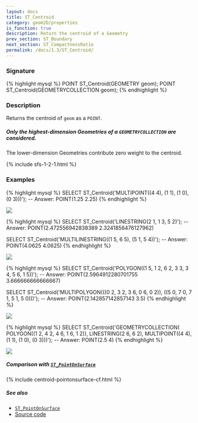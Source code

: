 ```yaml
---
layout: docs
title: ST_Centroid
category: geom2D/properties
is_function: true
description: Return the centroid of a Geometry
prev_section: ST_Boundary
next_section: ST_CompactnessRatio
permalink: /docs/1.3/ST_Centroid/
---
```


### Signature

{% highlight mysql %}
POINT ST_Centroid(GEOMETRY geom);
POINT ST_Centroid(GEOMETRYCOLLECTION geom);
{% endhighlight %}

### Description

Returns the centroid of `geom` as a `POINT`.

<div class="note warning">
  <h5>Only the highest-dimension Geometries of a
  <code>GEOMETRYCOLLECTION</code> are considered.</h5>
  <p>The lower-dimension Geometries contribute zero weight to the centroid.</p>
</div>

{% include sfs-1-2-1.html %}

### Examples

{% highlight mysql %}
SELECT ST_Centroid('MULTIPOINT((4 4), (1 1), (1 0), (0 3)))');
-- Answer: POINT(1.25 2.25)
{% endhighlight %}

<img class="displayed" src="../ST_Centroid_1.png"/>

{% highlight mysql %}
SELECT ST_Centroid('LINESTRING(2 1, 1 3, 5 2)');
-- Answer: POINT(2.472556942838389 2.3241856476127962)

SELECT ST_Centroid('MULTILINESTRING((1 5, 6 5), (5 1, 5 4))');
-- Answer: POINT(4.0625 4.0625)
{% endhighlight %}

<img class="displayed" src="../ST_Centroid_2.png"/>

{% highlight mysql %}
SELECT ST_Centroid('POLYGON((1 5, 1 2, 6 2, 3 3, 3 4, 5 6, 1 5))');
-- Answer: POINT(2.5964912280701755 3.666666666666667)

SELECT ST_Centroid('MULTIPOLYGON(((0 2, 3 2, 3 6, 0 6, 0 2)),
                                 ((5 0, 7 0, 7 1, 5 1, 5 0)))');
-- Answer: POINT(2.142857142857143 3.5)
{% endhighlight %}

<img class="displayed" src="../ST_Centroid_3.png"/>

{% highlight mysql %}
SELECT ST_Centroid('GEOMETRYCOLLECTION(
                      POLYGON((1 2, 4 2, 4 6, 1 6, 1 2)),
                      LINESTRING(2 6, 6 2),
                      MULTIPOINT((4 4), (1 1), (1 0), (0 3)))');
-- Answer: POINT(2.5 4)
{% endhighlight %}

<img class="displayed" src="../ST_Centroid_4.png"/>

##### Comparison with [`ST_PointOnSurface`](../ST_PointOnSurface)

{% include centroid-pointonsurface-cf.html %}

##### See also

* [`ST_PointOnSurface`](../ST_PointOnSurface)
* <a href="https://github.com/orbisgis/h2gis/blob/v1.3.0/h2gis-functions/src/main/java/org/h2gis/functions/spatial/properties/ST_Centroid.java" target="_blank">Source code</a>
